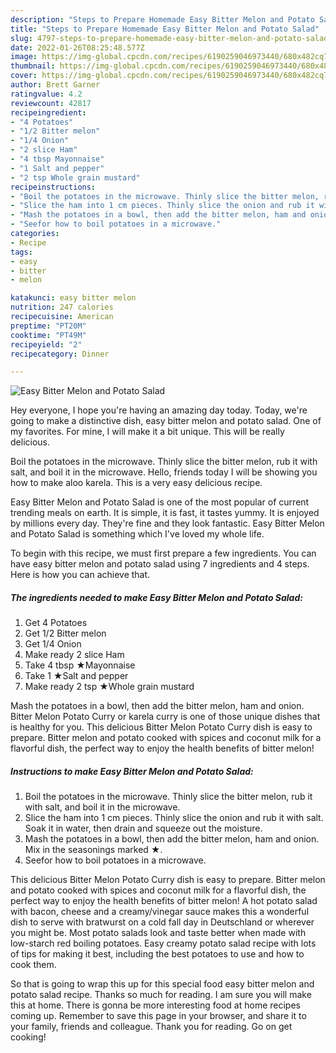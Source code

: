 ```yaml
---
description: "Steps to Prepare Homemade Easy Bitter Melon and Potato Salad"
title: "Steps to Prepare Homemade Easy Bitter Melon and Potato Salad"
slug: 4797-steps-to-prepare-homemade-easy-bitter-melon-and-potato-salad
date: 2022-01-26T08:25:48.577Z
image: https://img-global.cpcdn.com/recipes/6190259046973440/680x482cq70/easy-bitter-melon-and-potato-salad-recipe-main-photo.jpg
thumbnail: https://img-global.cpcdn.com/recipes/6190259046973440/680x482cq70/easy-bitter-melon-and-potato-salad-recipe-main-photo.jpg
cover: https://img-global.cpcdn.com/recipes/6190259046973440/680x482cq70/easy-bitter-melon-and-potato-salad-recipe-main-photo.jpg
author: Brett Garner
ratingvalue: 4.2
reviewcount: 42817
recipeingredient:
- "4 Potatoes"
- "1/2 Bitter melon"
- "1/4 Onion"
- "2 slice Ham"
- "4 tbsp Mayonnaise"
- "1 Salt and pepper"
- "2 tsp Whole grain mustard"
recipeinstructions:
- "Boil the potatoes in the microwave. Thinly slice the bitter melon, rub it with salt, and boil it in the microwave."
- "Slice the ham into 1 cm pieces. Thinly slice the onion and rub it with salt. Soak it in water, then drain and squeeze out the moisture."
- "Mash the potatoes in a bowl, then add the bitter melon, ham and onion. Mix in the seasonings marked ★."
- "Seefor how to boil potatoes in a microwave."
categories:
- Recipe
tags:
- easy
- bitter
- melon

katakunci: easy bitter melon 
nutrition: 247 calories
recipecuisine: American
preptime: "PT20M"
cooktime: "PT49M"
recipeyield: "2"
recipecategory: Dinner

---
```



![Easy Bitter Melon and Potato Salad](https://img-global.cpcdn.com/recipes/6190259046973440/680x482cq70/easy-bitter-melon-and-potato-salad-recipe-main-photo.jpg)

Hey everyone, I hope you're having an amazing day today. Today, we're going to make a distinctive dish, easy bitter melon and potato salad. One of my favorites. For mine, I will make it a bit unique. This will be really delicious.

Boil the potatoes in the microwave. Thinly slice the bitter melon, rub it with salt, and boil it in the microwave. Hello, friends today I will be showing you how to make aloo karela. This is a very easy delicious recipe.

Easy Bitter Melon and Potato Salad is one of the most popular of current trending meals on earth. It is simple, it is fast, it tastes yummy. It is enjoyed by millions every day. They're fine and they look fantastic. Easy Bitter Melon and Potato Salad is something which I've loved my whole life.


To begin with this recipe, we must first prepare a few ingredients. You can have easy bitter melon and potato salad using 7 ingredients and 4 steps. Here is how you can achieve that.

<!--inarticleads1-->

##### The ingredients needed to make Easy Bitter Melon and Potato Salad:

1. Get 4 Potatoes
1. Get 1/2 Bitter melon
1. Get 1/4 Onion
1. Make ready 2 slice Ham
1. Take 4 tbsp ★Mayonnaise
1. Take 1 ★Salt and pepper
1. Make ready 2 tsp ★Whole grain mustard


Mash the potatoes in a bowl, then add the bitter melon, ham and onion. Bitter Melon Potato Curry or karela curry is one of those unique dishes that is healthy for you. This delicious Bitter Melon Potato Curry dish is easy to prepare. Bitter melon and potato cooked with spices and coconut milk for a flavorful dish, the perfect way to enjoy the health benefits of bitter melon! 

<!--inarticleads2-->

##### Instructions to make Easy Bitter Melon and Potato Salad:

1. Boil the potatoes in the microwave. Thinly slice the bitter melon, rub it with salt, and boil it in the microwave.
1. Slice the ham into 1 cm pieces. Thinly slice the onion and rub it with salt. Soak it in water, then drain and squeeze out the moisture.
1. Mash the potatoes in a bowl, then add the bitter melon, ham and onion. Mix in the seasonings marked ★.
1. Seefor how to boil potatoes in a microwave.


This delicious Bitter Melon Potato Curry dish is easy to prepare. Bitter melon and potato cooked with spices and coconut milk for a flavorful dish, the perfect way to enjoy the health benefits of bitter melon! A hot potato salad with bacon, cheese and a creamy/vinegar sauce makes this a wonderful dish to serve with bratwurst on a cold fall day in Deutschland or wherever you might be. Most potato salads look and taste better when made with low-starch red boiling potatoes. Easy creamy potato salad recipe with lots of tips for making it best, including the best potatoes to use and how to cook them. 

So that is going to wrap this up for this special food easy bitter melon and potato salad recipe. Thanks so much for reading. I am sure you will make this at home. There is gonna be more interesting food at home recipes coming up. Remember to save this page in your browser, and share it to your family, friends and colleague. Thank you for reading. Go on get cooking!
